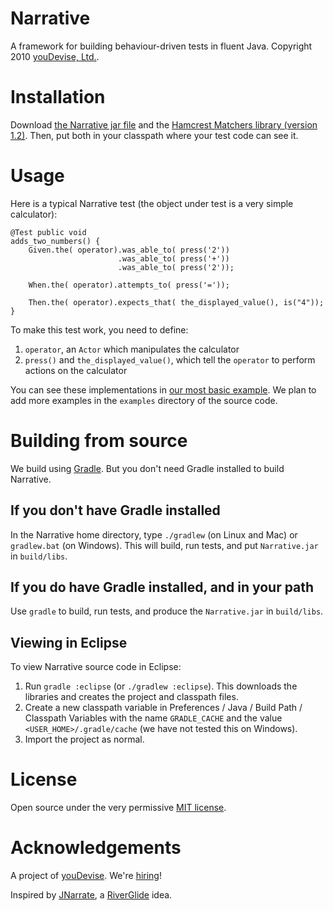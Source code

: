# Narrative #

A framework for building behaviour-driven tests in fluent Java. Copyright 2010 [youDevise, Ltd.](http://www.youdevise.com).

# Installation #

Download [the Narrative jar file](http://github.com/downloads/youdevise/narrative/narrative-0.9.jar) and the [Hamcrest Matchers library (version 1.2)](http://code.google.com/p/hamcrest/downloads/detail?name=hamcrest-all-1.2.jar).  Then, put both in your classpath where your test code can see it.

# Usage #

Here is a typical Narrative test (the object under test is a very simple calculator):

    @Test public void
    adds_two_numbers() {
        Given.the( operator).was_able_to( press('2'))
                            .was_able_to( press('+'))
                            .was_able_to( press('2'));

        When.the( operator).attempts_to( press('='));

        Then.the( operator).expects_that( the_displayed_value(), is("4"));
    }

To make this test work, you need to define:

1. `operator`, an `Actor` which manipulates the calculator
2. `press()` and `the_displayed_value()`, which tell the `operator` to perform actions on the calculator

You can see these implementations in [our most basic example](http://github.com/youdevise/narrative/blob/master/examples/example_1/src/test/java/BasicArithmeticTest.java). We plan to add more examples in the `examples` directory of the source code.

# Building from source #

We build using [Gradle](http://www.gradle.org/). But you don't need Gradle installed to build Narrative.

## If you don't have Gradle installed ##

In the Narrative home directory, type `./gradlew` (on Linux and Mac) or `gradlew.bat` (on Windows). This will build, run tests, and put `Narrative.jar` in `build/libs`.

## If you do have Gradle installed, and in your path ##

Use `gradle` to build, run tests, and produce the `Narrative.jar` in `build/libs`.

## Viewing in Eclipse ##

To view Narrative source code in Eclipse:

  1. Run `gradle :eclipse` (or `./gradlew :eclipse`). This downloads the libraries and creates the project and classpath files. 
  2. Create a new classpath variable in Preferences / Java / Build Path / Classpath Variables with the name `GRADLE_CACHE` and the value `<USER_HOME>/.gradle/cache` (we have not tested this on Windows).
  3. Import the project as normal.

# License #

Open source under the very permissive [MIT license](http://github.com/youdevise/narrative/blob/master/LICENSE).

# Acknowledgements #

A project of [youDevise](https://dev.youdevise.com). We're [hiring](http://www.youdevise.com/careers)!

Inspired by [JNarrate](http://JNarrate.org), a [RiverGlide](http://www.riverglide.com) idea.
